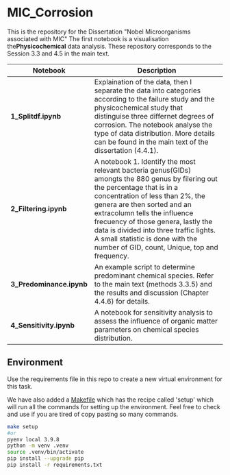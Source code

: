 # MIC_Corrosion
This is the repository for the Dissertation "Nobel Microorganisms associated with MIC"
The first notebook is a visualisation the**Physicochemical** data analysis. These repository corresponds to the Session 3.3 and 4.5 in the main text.

| Notebook                   | Description                                                                                                  |
|----------------------------|--------------------------------------------------------------------------------------------------------------|
|**1_Splitdf.ipynb**     | Explaination of the data, then I separate the data into categories according to the failure study and the physicochemical study that distinguise three differnet degrees of corrosion.  The notebook analyse the type of data distribution. More details can be found in the main text of the dissertation (4.4.1). |
| **2_Filtering.ipynb**     | A notebook 1. Identify the most relevant bacteria genus(GIDs) amongts the 880 genus by filering out the percentage that is in a concentration of less than 2%, the genera are then sorted and an extracolumn tells the influence frecuency of those genera, lastly the data is divided into three traffic lights. A small statistic is done with the number of GID, count, Unique, top and frequency. |
| **3_Predominance.ipynb**      | An example script to determine predominant chemical species. Refer to the main text (methods 3.3.5) and the results and discussion (Chapter 4.4.6) for details. |
| **4_Sensitivity.ipynb**      | A notebook for sensitivity analysis to assess the influence of organic matter parameters on chemical species distribution. |



## Environment

Use the requirements file in this repo to create a new virtual environment for this task.

We have also added a [Makefile](Makefile) which has the recipe called 'setup' which will run all the commands for setting up the environment. Feel free to check and use if you are tired of copy pasting so many commands.

```BASH
make setup
#or
pyenv local 3.9.8
python -m venv .venv
source .venv/bin/activate
pip install --upgrade pip
pip install -r requirements.txt
```
